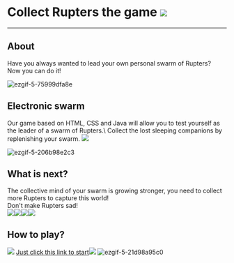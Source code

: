 # Collect Rupters the game ![](https://github.com/kms0207/collectRupters/blob/main/images/rupter.gif)

____

## About 
Have you always wanted to lead your own personal swarm of Rupters?\
Now you can do it!

![ezgif-5-75999dfa8e](https://user-images.githubusercontent.com/75982005/164552863-1d1df8b3-7c8a-4cb0-85ba-c681a49f6231.gif)

## Electronic swarm
Our game based on HTML, CSS and Java will allow you to test yourself as the leader of a swarm of Rupters.\ 
Collect the lost sleeping companions by replenishing your swarm. ![](https://github.com/kms0207/collectRupters/blob/main/images/food.gif)

![ezgif-5-206b98e2c3](https://user-images.githubusercontent.com/75982005/164551664-f0031f33-c8a8-4ad6-b215-e05081e8e51d.gif)
## What is next?
The collective mind of your swarm is growing stronger, you need to collect more Rupters to capture this world!\
Don't make Rupters sad!\
![](https://github.com/kms0207/collectRupters/blob/main/images/bodyDead.gif)![](https://github.com/kms0207/collectRupters/blob/main/images/bodyDead.gif)![](https://github.com/kms0207/collectRupters/blob/main/images/bodyDead.gif)![](https://github.com/kms0207/collectRupters/blob/main/images/dead.gif)
## How to play?
![](https://github.com/kms0207/collectRupters/blob/main/images/body.gif)
[Just click this link to start](https://kms0207.github.io/collectRupters/)![](https://github.com/kms0207/collectRupters/blob/main/images/body.gif)
![ezgif-5-21d98a95c0](https://user-images.githubusercontent.com/75982005/164554761-491c2377-d16f-4aa4-a0e2-8a3d95ba5876.gif)
